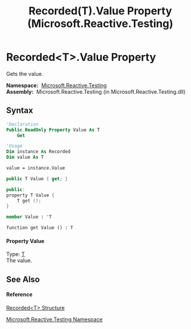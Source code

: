 ﻿---
title: Recorded(T).Value Property  (Microsoft.Reactive.Testing)
TOCTitle: Value Property
ms:assetid: P:Microsoft.Reactive.Testing.Recorded`1.Value
ms:mtpsurl: https://msdn.microsoft.com/en-us/library/Hh229714(v=VS.103)
ms:contentKeyID: 36069385
ms.date: 06/28/2011
mtps_version: v=VS.103
f1_keywords:
- Microsoft.Reactive.Testing.Recorded`1.get_Value
- Microsoft.Reactive.Testing.Recorded`1.Value
dev_langs:
- CSharp
- JScript
- VB
- FSharp
- c++
---

# Recorded\<T\>.Value Property

Gets the value.

**Namespace:**  [Microsoft.Reactive.Testing](hh212009\(v=vs.103\).md)  
**Assembly:**  Microsoft.Reactive.Testing (in Microsoft.Reactive.Testing.dll)

## Syntax

``` vb
'Declaration
Public ReadOnly Property Value As T
    Get
```

``` vb
'Usage
Dim instance As Recorded
Dim value As T

value = instance.Value
```

``` csharp
public T Value { get; }
```

``` c++
public:
property T Value {
    T get ();
}
```

``` fsharp
member Value : 'T
```

``` jscript
function get Value () : T
```

#### Property Value

Type: [T](hh229664\(v=vs.103\).md)  
The value.  

## See Also

#### Reference

[Recorded\<T\> Structure](hh229664\(v=vs.103\).md)

[Microsoft.Reactive.Testing Namespace](hh212009\(v=vs.103\).md)

